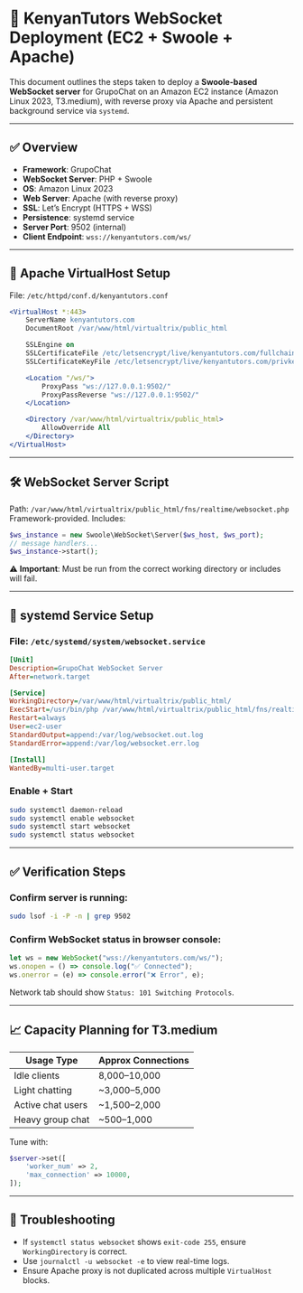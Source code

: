 # 🧩 KenyanTutors WebSocket Deployment (EC2 + Swoole + Apache)

This document outlines the steps taken to deploy a **Swoole-based WebSocket server** for GrupoChat on an Amazon EC2 instance (Amazon Linux 2023, T3.medium), with reverse proxy via Apache and persistent background service via `systemd`.

---

## ✅ Overview

- **Framework**: GrupoChat
- **WebSocket Server**: PHP + Swoole
- **OS**: Amazon Linux 2023
- **Web Server**: Apache (with reverse proxy)
- **SSL**: Let’s Encrypt (HTTPS + WSS)
- **Persistence**: systemd service
- **Server Port**: 9502 (internal)
- **Client Endpoint**: `wss://kenyantutors.com/ws/`

---

## 🔧 Apache VirtualHost Setup

File: `/etc/httpd/conf.d/kenyantutors.conf`

```apache
<VirtualHost *:443>
    ServerName kenyantutors.com
    DocumentRoot /var/www/html/virtualtrix/public_html

    SSLEngine on
    SSLCertificateFile /etc/letsencrypt/live/kenyantutors.com/fullchain.pem
    SSLCertificateKeyFile /etc/letsencrypt/live/kenyantutors.com/privkey.pem

    <Location "/ws/">
        ProxyPass "ws://127.0.0.1:9502/"
        ProxyPassReverse "ws://127.0.0.1:9502/"
    </Location>

    <Directory /var/www/html/virtualtrix/public_html>
        AllowOverride All
    </Directory>
</VirtualHost>
```

---

## 🛠 WebSocket Server Script

Path: `/var/www/html/virtualtrix/public_html/fns/realtime/websocket.php`  
Framework-provided. Includes:

```php
$ws_instance = new Swoole\WebSocket\Server($ws_host, $ws_port);
// message handlers...
$ws_instance->start();
```

⚠️ **Important**: Must be run from the correct working directory or includes will fail.

---

## 🧷 systemd Service Setup

### File: `/etc/systemd/system/websocket.service`

```ini
[Unit]
Description=GrupoChat WebSocket Server
After=network.target

[Service]
WorkingDirectory=/var/www/html/virtualtrix/public_html/
ExecStart=/usr/bin/php /var/www/html/virtualtrix/public_html/fns/realtime/websocket.php
Restart=always
User=ec2-user
StandardOutput=append:/var/log/websocket.out.log
StandardError=append:/var/log/websocket.err.log

[Install]
WantedBy=multi-user.target
```

### Enable + Start

```bash
sudo systemctl daemon-reload
sudo systemctl enable websocket
sudo systemctl start websocket
sudo systemctl status websocket
```

---

## ✅ Verification Steps

### Confirm server is running:

```bash
sudo lsof -i -P -n | grep 9502
```

### Confirm WebSocket status in browser console:

```js
let ws = new WebSocket("wss://kenyantutors.com/ws/");
ws.onopen = () => console.log("✅ Connected");
ws.onerror = (e) => console.error("❌ Error", e);
```

Network tab should show `Status: 101 Switching Protocols`.

---

## 📈 Capacity Planning for T3.medium

| Usage Type           | Approx Connections |
|----------------------|--------------------|
| Idle clients         | 8,000–10,000       |
| Light chatting       | ~3,000–5,000       |
| Active chat users    | ~1,500–2,000       |
| Heavy group chat     | ~500–1,000         |

Tune with:

```php
$server->set([
    'worker_num' => 2,
    'max_connection' => 10000,
]);
```

---

## 🧰 Troubleshooting

- If `systemctl status websocket` shows `exit-code 255`, ensure `WorkingDirectory` is correct.
- Use `journalctl -u websocket -e` to view real-time logs.
- Ensure Apache proxy is not duplicated across multiple `VirtualHost` blocks.
